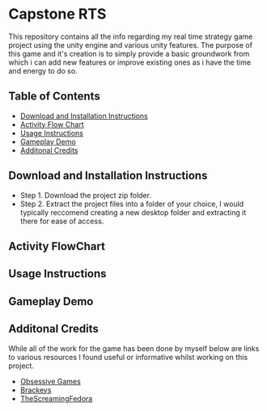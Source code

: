 # Capstone RTS
This repository contains all the info regarding my real time strategy game project using the unity engine and various unity features. The purpose of this game and it's creation is to simply provide a basic groundwork from which i can add new features or improve existing ones as i have the time and energy to do so.
 
 ## Table of Contents
 * [Download and Installation Instructions](https://github.com/RichardAOlive/Capstone#download-and-installation-instructions)
 * [Activity Flow Chart](https://github.com/RichardAOlive/Capstone#activity-flow-chart)
 * [Usage Instructions](https://github.com/RichardAOlive/Capstone#usage-instructions)
 * [Gameplay Demo](https://github.com/RichardAOlive/Capstone#gameplay-demo)
 * [Additonal Credits](https://github.com/RichardAOlive/Capstone#additonal-credits)
 
 ## Download and Installation Instructions
 * Step 1. Download the project zip folder.
 * Step 2. Extract the project files into a folder of your choice, I would typically reccomend creating a new desktop folder and extracting it there for ease of access.
 
 ## Activity FlowChart
 
 ## Usage Instructions
 
 ## Gameplay Demo
 
 ## Additonal Credits
 While all of the work for the game has been done by myself below are links to various resources I found useful or informative whilst working on this project.
 * [Obsessive Games](https://www.youtube.com/channel/UCxZwx7ZYBUaXRqUPngBo3GA)
 * [Brackeys](https://www.youtube.com/c/Brackeys)
 * [TheScreamingFedora](https://www.youtube.com/c/TheScreamingFedora)
